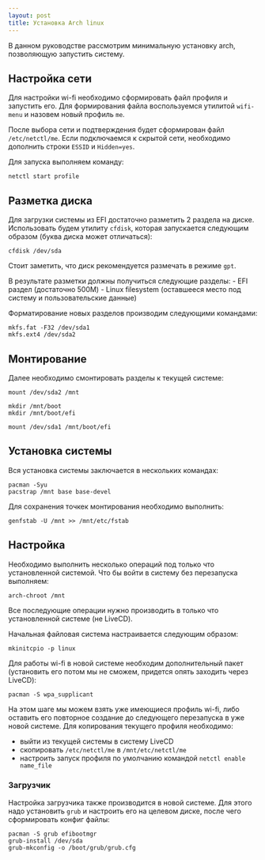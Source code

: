 ```yaml
---
layout: post
title: Установка Arch linux
---
```


В данном руководстве рассмотрим минимальную установку arch, позволяющую запустить систему.

## Настройка сети

Для настройки wi-fi необходимо сформировать файл профиля и запустить его. Для формирования файла воспользуемся утилитой `wifi-menu` и назовем новый профиль `me`.

После выбора сети и подтверждения будет сформирован файл `/etc/netctl/me`. Если подключаемся к скрытой сети, необходимо дополнить строки `ESSID` и `Hidden=yes`.

Для запуска выполняем команду:

```
netctl start profile
```

## Разметка диска

Для загрузки системы из EFI достаточно разметить 2 раздела на диске. Использовать будем утилиту `cfdisk`, которая запускается следующим образом (буква диска может отличаться):

```
cfdisk /dev/sda
```

Стоит заметить, что диск рекомендуется размечать в режиме `gpt`.

В результате разметки должны получиться следующие разделы:
    - EFI раздел (достаточно 500M)
    - Linux filesystem (оставшееся место под систему и пользовательские данные)

Форматирование новых разделов производим следующими командами:

```
mkfs.fat -F32 /dev/sda1
mkfs.ext4 /dev/sda2
```

## Mонтирование

Далее необходимо смонтировать разделы к текущей системе:

```
mount /dev/sda2 /mnt

mkdir /mnt/boot
mkdir /mnt/boot/efi

mount /dev/sda1 /mnt/boot/efi
```

## Установка системы

Вся установка системы заключается в нескольких командах:

```
pacman -Syu
pacstrap /mnt base base-devel
```

Для сохранения точкек монтирования необходимо выполнить:

```
genfstab -U /mnt >> /mnt/etc/fstab
```

## Настройка

Необходимо выполнить несколько операций под только что установленной системой. Что бы войти в систему без перезапуска выполняем:

```
arch-chroot /mnt
```

Все последующие операции нужно производить в только что установленной системе (не LiveCD).

Начальная файловая система настраивается следующим образом:

```
mkinitcpio -p linux
```

Для работы wi-fi в новой системе необходим дополнительный пакет (установить его потом мы не сможем, придется опять заходить через LiveCD):

```
pacman -S wpa_supplicant
```

На этом шаге мы можем взять уже имеющиеся профиль wi-fi, либо оставить его повторное создание до следующего перезапуска в уже новой системе. Для копирования текущего профиля необходимо:
  - выйти из текущей системы в систему LiveCD
  - скопировать `/etc/netctl/me` в `/mnt/etc/netctl/me`
  - настроить запуск профиля по умолчанию командой `netctl enable name_file`

### Загрузчик

Настройка загрузчика также производится в новой системе. Для этого надо установить `grub` и настроить его на целевом диске, после чего сформировать конфиг файлы:

```
pacman -S grub efibootmgr
grub-install /dev/sda
grub-mkconfig -o /boot/grub/grub.cfg
```
